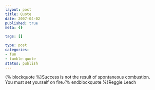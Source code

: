 ```yaml
--- 
layout: post
title: Quote
date: 2007-04-02
published: true
meta: {}

tags: []

type: post
categories: 
- fun
- tumble-quote
status: publish
---
```

{% blockquote %}Success is not the result of spontaneous combustion. You must set yourself on fire.{% endblockquote %}Reggie Leach
